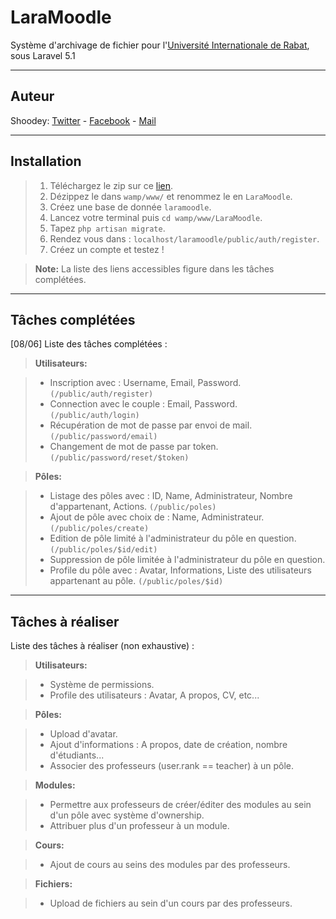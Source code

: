 LaraMoodle
===================

Système d'archivage de fichier pour l'[Université Internationale de Rabat](http://www.uir.ac.ma), sous Laravel 5.1

----------

<i class="icon-user"></i>Auteur
-------------

Shoodey: <i class="icon-twitter"></i>[Twitter](https://twitter.com/mrshoodey) - [Facebook](https://facebook.com/mrshoodey) - [Mail](mailto:shoodey@gmail.com)

----------

<i class="icon-cog"></i>Installation
-------------

> 1. Téléchargez le zip sur ce [lien](https://github.com/Shoodey/LaraMoodle/zipball/master).
> 2. Dézippez le dans `wamp/www/` et renommez le en `LaraMoodle`.
> 3. Créez une base de donnée `laramoodle`.
> 4. Lancez votre terminal puis `cd wamp/www/LaraMoodle`.
> 5. Tapez `php artisan migrate`.
> 6. Rendez vous dans :
> `localhost/laramoodle/public/auth/register`.
> 7. Créez un compte et testez !

> **Note:** La liste des liens accessibles figure dans les tâches complétées.

----------

<i class="icon-check"></i>Tâches complétées 
-------------------------------

[08/06] Liste des tâches complétées :

> **Utilisateurs:**

> - Inscription avec : Username, Email, Password. 
> `(/public/auth/register)`
> - Connection avec le couple : Email, Password.
> `(/public/auth/login)`
> - Récupération de mot de passe par envoi de mail.
> `(/public/password/email)`
> - Changement de mot de passe par token.
> `(/public/password/reset/$token)`

> **Pôles:**

> - Listage des pôles avec : ID, Name, Administrateur, Nombre d'appartenant, Actions.
> `(/public/poles)`
> - Ajout de pôle avec choix de : Name, Administrateur.
> `(/public/poles/create)`
> - Edition de pôle limité à l'administrateur du pôle en question.
> `(/public/poles/$id/edit)`
> - Suppression de pôle limitée à l'administrateur du pôle en question.
> - Profile du pôle avec : Avatar, Informations, Liste des utilisateurs appartenant au pôle.
> `(/public/poles/$id)`

----------

<i class="icon-clock"></i>Tâches à réaliser
-------------

Liste des tâches à réaliser (non exhaustive) :

> **Utilisateurs:**

> - Système de permissions.
> - Profile des utilisateurs : Avatar, A propos, CV, etc...

> **Pôles:**

> - Upload d'avatar.
> - Ajout d'informations : A propos, date de création, nombre d'étudiants...
> - Associer des professeurs (user.rank == teacher) à un pôle.

> **Modules:**

> - Permettre aux professeurs de créer/éditer des modules au sein d'un pôle avec système d'ownership.
> - Attribuer plus d'un professeur à un module.

> **Cours:**

>- Ajout de cours au seins des modules par des professeurs.


> **Fichiers:**

> - Upload de fichiers au sein d'un cours par des professeurs.